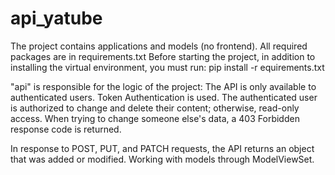 # api_yatube
The project contains applications and models (no frontend).
All required packages are in requirements.txt
Before starting the project, in addition to installing the virtual environment, you must run:
pip install -r equirements.txt

"api" is responsible for the logic of the project:
The API is only available to authenticated users. Token Authentication is used.
The authenticated user is authorized to change and delete their content; 
otherwise, read-only access. 
When trying to change someone else's data, a 403 Forbidden response code is returned.

In response to POST, PUT, and PATCH requests, 
the API returns an object that was added or modified.
Working with models through ModelViewSet.
